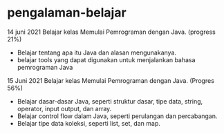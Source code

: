  pengalaman-belajar
 ==
 14 juni 2021
 Belajar kelas Memulai Pemrograman dengan Java. (progress 21%)
 * Belajar tentang apa itu Java dan alasan mengunakanya.
 * belajar tools yang dapat digunakan untuk menjalankan bahasa pemrograman Java

15 Juni 2021
Belajar kelas Memulai Pemrograman dengan Java. (Progres 56%)
* Belajar dasar-dasar Java, seperti struktur dasar, tipe data, string, operator, input output, dan array.
* Belajar control flow dalam Java, seperti perulangan dan percabangan.
* Belajar tipe data koleksi, seperti list, set, dan map.
